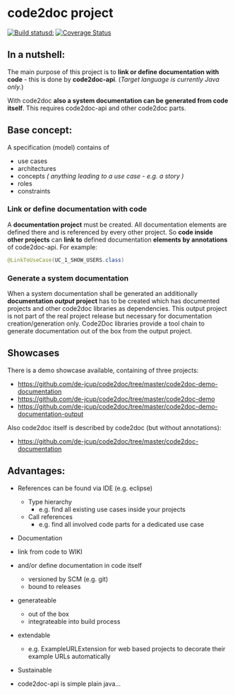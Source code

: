# code2doc project
[![Build statusd:](https://travis-ci.org/de-jcup/code2doc.svg?branch=master)](https://travis-ci.org/de-jcup/code2doc)
[![Coverage Status](https://coveralls.io/repos/github/de-jcup/code2doc/badge.svg?branch=master)](https://coveralls.io/github/de-jcup/code2doc?branch=master)

## In a nutshell:

The main purpose of this project is to **link or define documentation with code** - this is done by **code2doc-api**.
(*Target language is currently Java only.*)

With code2doc **also a system documentation can be generated from code itself**. This requires code2doc-api and other code2doc parts.

## Base concept:

A specification (model) contains of 
- use cases
- architectures
- concepts *( anything leading to a use case - e.g. a story )*
- roles
- constraints


### Link or define documentation with code
A **documentation project** must be created. All documentation elements are defined there and is referenced by every other project. So **code inside other projects** can **link to** defined documentation **elements by annotations** of code2doc-api. For example: 
```java 
@LinkToUseCase(UC_1_SHOW_USERS.class)
```

### Generate a system documentation
When a system documentation shall be generated an additionally **documentation _output_ project** has to be created which has documented projects and other code2doc libraries as dependencies. This output project is not part of the real project release but necessary for documentation creation/generation only. Code2Doc libraries provide a tool chain to generate documentation out of the box from the output project.

## Showcases
There is a demo showcase available, containing of three projects: 
- https://github.com/de-jcup/code2doc/tree/master/code2doc-demo-documentation
- https://github.com/de-jcup/code2doc/tree/master/code2doc-demo
- https://github.com/de-jcup/code2doc/tree/master/code2doc-demo-documentation-output

Also code2doc itself is described by code2doc (but without annotations):
- https://github.com/de-jcup/code2doc/tree/master/code2doc-documentation


## Advantages:
- References can be found via IDE (e.g. eclipse)
  - Type hierarchy 
    - e.g. find all existing use cases inside your projects
  - Call references 
    - e.g. find all involved code parts for a dedicated use case
  
- Documentation
 - link from code to WIKI 
 - and/or define documentation in code itself
    - versioned by SCM (e.g. git)
    - bound to releases
 - generateable
   - out of the box 
   - integrateable into build process
 - extendable
   - e.g. ExampleURLExtension for web based projects to decorate their example URLs automatically

- Sustainable
 - code2doc-api is simple plain java...
